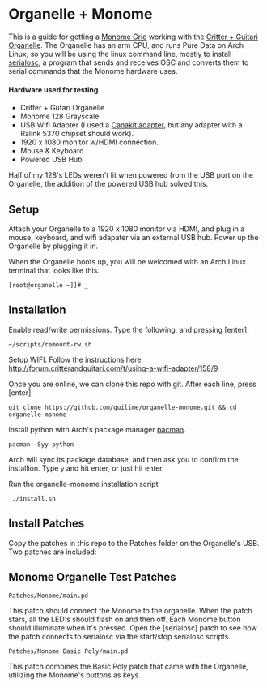 # Organelle + Monome

This is a guide for getting a [Monome Grid](http://monome.org/grid/) working with the [Critter + Guitari Organelle](https://www.critterandguitari.com/pages/organelle). The Organelle has an arm CPU, and runs Pure Data on Arch Linux, so you will be using the linux command line, mostly to install [serialosc](https://github.com/monome/serialosc), a program that sends and receives OSC and converts them to serial commands that the Monome hardware uses.

#### Hardware used for testing

  - Critter + Gutari Organelle
  - Monome 128 Grayscale
  - USB Wifi Adapter (I used a [Canakit adapter](http://www.canakit.com/raspberry-pi-wifi.html), but any adapter with a Ralink 5370 chipset should work).
  - 1920 x 1080 monitor w/HDMI connection.
  - Mouse & Keyboard
  - Powered USB Hub

Half of my 128's LEDs weren't lit when powered from the USB port on the Organelle, the addition of the powered USB hub solved this.

## Setup

Attach your Organelle to a 1920 x 1080 monitor via HDMI, and plug in a mouse, keyboard, and wifi adapater via an external USB hub. Power up the Organelle by plugging it in.

When the Organelle boots up, you will be welcomed with an Arch Linux terminal that looks like this.

    [root@organelle ~]]# _

## Installation

Enable read/write permissions. Type the following, and pressing [enter]:

    ~/scripts/remount-rw.sh

Setup WIFI. Follow the instructions here: http://forum.critterandguitari.com/t/using-a-wifi-adapter/158/9

Once you are online, we can clone this repo with git. After each line, press [enter]

    git clone https://github.com/quilime/organelle-monome.git && cd organelle-monome

Install python with Arch's package manager [pacman](https://wiki.archlinux.org/index.php/Pacman).

    pacman -Syy python

Arch will sync its package database, and then ask you to confirm the installion. Type `y` and hit enter, or just hit enter.

Run the organelle-monome installation script

     ./install.sh

## Install Patches

Copy the patches in this repo to the Patches folder on the Organelle's USB. Two patches are included:

##  Monome Organelle Test Patches

    Patches/Monome/main.pd

This patch should connect the Monome to the organelle. When the patch stars, all the LED's should flash on and then off. Each Monome button should illuminate when it's pressed. Open the [serialosc] patch to see how the patch connects to serialosc via the start/stop serialosc scripts.

    Patches/Monome Basic Poly/main.pd

This patch combines the Basic Poly patch that came with the Organelle, utilizing the Monome's buttons as keys.
